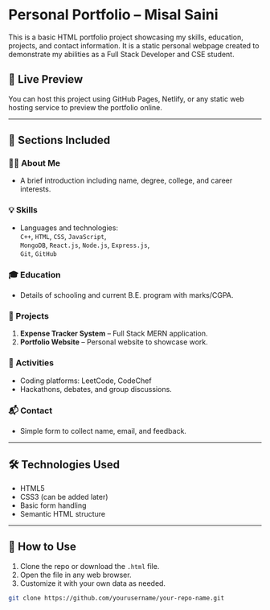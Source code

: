 # Personal Portfolio – Misal Saini

This is a basic HTML portfolio project showcasing my skills, education, projects, and contact information. It is a static personal webpage created to demonstrate my abilities as a Full Stack Developer and CSE student.

## 🔗 Live Preview

You can host this project using GitHub Pages, Netlify, or any static web hosting service to preview the portfolio online.

---

## 📌 Sections Included

### 🧑‍💼 About Me
- A brief introduction including name, degree, college, and career interests.

### 💡 Skills
- Languages and technologies:  
  `C++`, `HTML`, `CSS`, `JavaScript`,  
  `MongoDB`, `React.js`, `Node.js`, `Express.js`,  
  `Git`, `GitHub`

### 🎓 Education
- Details of schooling and current B.E. program with marks/CGPA.

### 🧩 Projects
1. **Expense Tracker System** – Full Stack MERN application.
2. **Portfolio Website** – Personal website to showcase work.

### 🧠 Activities
- Coding platforms: LeetCode, CodeChef  
- Hackathons, debates, and group discussions.

### 📬 Contact
- Simple form to collect name, email, and feedback.

---

## 🛠 Technologies Used

- HTML5  
- CSS3 (can be added later)  
- Basic form handling  
- Semantic HTML structure

---

## 🚀 How to Use

1. Clone the repo or download the `.html` file.
2. Open the file in any web browser.
3. Customize it with your own data as needed.

```bash
git clone https://github.com/yourusername/your-repo-name.git
